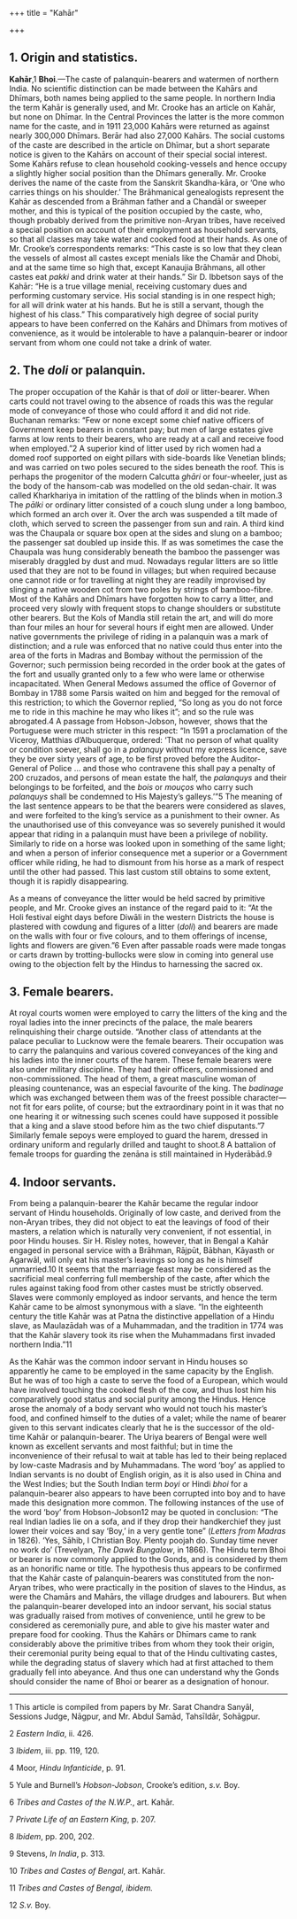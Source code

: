 +++
title = "Kahār"

+++



## 1. Origin and statistics.



**Kahār**,1 **Bhoi**.—The caste of palanquin-bearers and watermen of northern India. No scientific distinction can be made between the Kahārs and Dhīmars, both names being applied to the same people. In northern India the term Kahār is generally used, and Mr. Crooke has an article on Kahār, but none on Dhīmar. In the Central Provinces the latter is the more common name for the caste, and in 1911 23,000 Kahārs were returned as against nearly 300,000 Dhīmars. Berār had also 27,000 Kahārs. The social customs of the caste are described in the article on Dhīmar, but a short separate notice is given to the Kahārs on account of their special social interest. Some Kahārs refuse to clean household cooking-vessels and hence occupy a slightly higher social position than the Dhīmars generally. Mr. Crooke derives the name of the caste from the Sanskrit Skandha-kāra, or ‘One who carries things on his shoulder.’ The Brāhmanical genealogists represent the Kahār as descended from a Brāhman father and a Chandāl or sweeper mother, and this is typical of the position occupied by the caste, who, though probably derived from the primitive non-Aryan tribes, have received a special position on account of their employment as household servants, so that all classes may take water and cooked food at their hands. As one of Mr. Crooke’s correspondents remarks: “This caste is so low that they clean the vessels of almost all castes except menials like the Chamār and Dhobi, and at the same time so high that, except Kanaujia Brāhmans, all other castes eat *pakki* and drink water at their hands.” Sir D. Ibbetson says of the Kahār: “He is a true village menial, receiving customary dues and performing customary service. His social standing is in one respect high; for all will drink water at his hands. But he is still a servant, though the highest of his class.” This comparatively high degree of social purity appears to have been conferred on the Kahārs and Dhīmars from motives of convenience, as it would be intolerable to have a palanquin-bearer or indoor servant from whom one could not take a drink of water.





## 2. The *doli* or palanquin.



The proper occupation of the Kahār is that of *doli* or litter-bearer. When carts could not travel owing to the absence of roads this was the regular mode of conveyance of those who could afford it and did not ride. Buchanan remarks: “Few or none except some chief native officers of Government keep bearers in constant pay; but men of large estates give farms at low rents to their bearers, who are ready at a call and receive food when employed.”2 A superior kind of litter used by rich women had a domed roof supported on eight pillars with side-boards like Venetian blinds; and was carried on two poles secured to the sides beneath the roof. This is perhaps the progenitor of the modern Calcutta *ghāri* or four-wheeler, just as the body of the hansom-cab was modelled on the old sedan-chair. It was called Kharkhariya in imitation of the rattling of the blinds when in motion.3 The *pālki* or ordinary litter consisted of a couch slung under a long bamboo, which formed an arch over it. Over the arch was suspended a tilt made of cloth, which served to screen the passenger from sun and rain. A third kind was the Chaupala or square box open at the sides and slung on a bamboo; the passenger sat doubled up inside this. If as was sometimes the case the Chaupala was hung considerably beneath the bamboo the passenger was miserably draggled by dust and mud. Nowadays regular litters are so little used that they are not to be found in villages; but when required because one cannot ride or for travelling at night they are readily improvised by slinging a native wooden cot from two poles by strings of bamboo-fibre. Most of the Kahārs and Dhīmars have forgotten how to carry a litter, and proceed very slowly with frequent stops to change shoulders or substitute other bearers. But the Kols of Mandla still retain the art, and will do more than four miles an hour for several hours if eight men are allowed. Under native governments the privilege of riding in a palanquin was a mark of distinction; and a rule was enforced that no native could thus enter into the area of the forts in Madras and Bombay without the permission of the Governor; such permission being recorded in the order book at the gates of the fort and usually granted only to a few who were lame or otherwise incapacitated. When General Medows assumed the office of Governor of Bombay in 1788 some Parsis waited on him and begged for the removal of this restriction; to which the Governor replied, “So long as you do not force me to ride in this machine he may who likes it”; and so the rule was abrogated.4 A passage from Hobson-Jobson, however, shows that the Portuguese were much stricter in this respect: “In 1591 a proclamation of the Viceroy, Matthias d’Albuquerque, ordered: ‘That no person of what quality or condition soever, shall go in a *palanquy* without my express licence, save they be over sixty years of age, to be first proved before the Auditor-General of Police ... and those who contravene this shall pay a penalty of 200 cruzados, and persons of mean estate the half, the *palanquys* and their belongings to be forfeited, and the *bois* or *mouços* who carry such *palanquys* shall be condemned to His Majesty’s galleys.’”5 The meaning of the last sentence appears to be that the bearers were considered as slaves, and were forfeited to the king’s service as a punishment to their owner. As the unauthorised use of this conveyance was so severely punished it would appear that riding in a palanquin must have been a privilege of nobility. Similarly to ride on a horse was looked upon in something of the same light; and when a person of inferior consequence met a superior or a Government officer while riding, he had to dismount from his horse as a mark of respect until the other had passed. This last custom still obtains to some extent, though it is rapidly disappearing.

As a means of conveyance the litter would be held sacred by primitive people, and Mr. Crooke gives an instance of the regard paid to it: “At the Holi festival eight days before Diwāli in the western Districts the house is plastered with cowdung and figures of a litter \(*doli*\) and bearers are made on the walls with four or five colours, and to them offerings of incense, lights and flowers are given.”6 Even after passable roads were made tongas or carts drawn by trotting-bullocks were slow in coming into general use owing to the objection felt by the Hindus to harnessing the sacred ox.





## 3. Female bearers.



At royal courts women were employed to carry the litters of the king and the royal ladies into the inner precincts of the palace, the male bearers relinquishing their charge outside. “Another class of attendants at the palace peculiar to Lucknow were the female bearers. Their occupation was to carry the palanquins and various covered conveyances of the king and his ladies into the inner courts of the harem. These female bearers were also under military discipline. They had their officers, commissioned and non-commissioned. The head of them, a great masculine woman of pleasing countenance, was an especial favourite of the king. The *badinage* which was exchanged between them was of the freest possible character—not fit for ears polite, of course; but the extraordinary point in it was that no one hearing it or witnessing such scenes could have supposed it possible that a king and a slave stood before him as the two chief disputants.”7 Similarly female sepoys were employed to guard the harem, dressed in ordinary uniform and regularly drilled and taught to shoot.8 A battalion of female troops for guarding the zenāna is still maintained in Hyderābād.9





## 4. Indoor servants.



From being a palanquin-bearer the Kahār became the regular indoor servant of Hindu households. Originally of low caste, and derived from the non-Aryan tribes, they did not object to eat the leavings of food of their masters, a relation which is naturally very convenient, if not essential, in poor Hindu houses. Sir H. Risley notes, however, that in Bengal a Kahār engaged in personal service with a Brāhman, Rājpūt, Bābhan, Kāyasth or Agarwāl, will only eat his master’s leavings so long as he is himself unmarried.10 It seems that the marriage feast may be considered as the sacrificial meal conferring full membership of the caste, after which the rules against taking food from other castes must be strictly observed. Slaves were commonly employed as indoor servants, and hence the term Kahār came to be almost synonymous with a slave. “In the eighteenth century the title Kahār was at Patna the distinctive appellation of a Hindu slave, as Maulazādah was of a Muhammadan, and the tradition in 1774 was that the Kahār slavery took its rise when the Muhammadans first invaded northern India.”11

As the Kahār was the common indoor servant in Hindu houses so apparently he came to be employed in the same capacity by the English. But he was of too high a caste to serve the food of a European, which would have involved touching the cooked flesh of the cow, and thus lost him his comparatively good status and social purity among the Hindus. Hence arose the anomaly of a body servant who would not touch his master’s food, and confined himself to the duties of a valet; while the name of bearer given to this servant indicates clearly that he is the successor of the old-time Kahār or palanquin-bearer. The Uriya bearers of Bengal were well known as excellent servants and most faithful; but in time the inconvenience of their refusal to wait at table has led to their being replaced by low-caste Madrasis and by Muhammadans. The word ‘boy’ as applied to Indian servants is no doubt of English origin, as it is also used in China and the West Indies; but the South Indian term *boyi* or Hindi *bhoi* for a palanquin-bearer also appears to have been corrupted into boy and to have made this designation more common. The following instances of the use of the word ‘boy’ from Hobson-Jobson12 may be quoted in conclusion: “The real Indian ladies lie on a sofa, and if they drop their handkerchief they just lower their voices and say ‘Boy,’ in a very gentle tone” \(*Letters from Madras* in 1826\). ‘Yes, Sāhib, I Christian Boy. Plenty poojah do. Sunday time never no work do’ \(Trevelyan, *The Dawk Bungalow*, in 1866\). The Hindu term Bhoi or bearer is now commonly applied to the Gonds, and is considered by them as an honorific name or title. The hypothesis thus appears to be confirmed that the Kahār caste of palanquin-bearers was constituted from the non-Aryan tribes, who were practically in the position of slaves to the Hindus, as were the Chamārs and Mahārs, the village drudges and labourers. But when the palanquin-bearer developed into an indoor servant, his social status was gradually raised from motives of convenience, until he grew to be considered as ceremonially pure, and able to give his master water and prepare food for cooking. Thus the Kahārs or Dhīmars came to rank considerably above the primitive tribes from whom they took their origin, their ceremonial purity being equal to that of the Hindu cultivating castes, while the degrading status of slavery which had at first attached to them gradually fell into abeyance. And thus one can understand why the Gonds should consider the name of Bhoi or bearer as a designation of honour.





* * *

1 This article is compiled from papers by Mr. Sarat Chandra Sanyāl, Sessions Judge, Nāgpur, and Mr. Abdul Samād, Tahsīldār, Sohāgpur.

2 *Eastern India*, ii. 426.

3 *Ibidem*, iii. pp. 119, 120.

4 Moor, *Hindu Infanticide*, p. 91.

5 Yule and Burnell’s *Hobson-Jobson*, Crooke’s edition, *s.v.* Boy.

6 *Tribes and Castes of the N.W.P.*, art. Kahār.

7 *Private Life of an Eastern King*, p. 207.

8 *Ibidem*, pp. 200, 202.

9 Stevens, *In India*, p. 313.

10 *Tribes and Castes of Bengal*, art. Kahār.

11 *Tribes and Castes of Bengal, ibidem.*

12 *S.v.* Boy.





